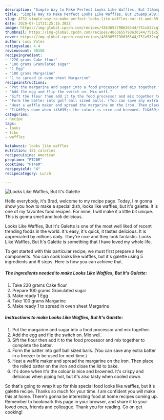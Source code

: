 ```yaml
---
description: "Simple Way to Make Perfect Looks Like Waffles, But It&amp;#39;s Galette"
title: "Simple Way to Make Perfect Looks Like Waffles, But It&amp;#39;s Galette"
slug: 4752-simple-way-to-make-perfect-looks-like-waffles-but-it-and-39-s-galette
date: 2020-07-11T21:25:16.382Z
image: https://img-global.cpcdn.com/recipes/4863655798636544/751x532cq70/looks-like-waffles-but-its-galette-recipe-main-photo.jpg
thumbnail: https://img-global.cpcdn.com/recipes/4863655798636544/751x532cq70/looks-like-waffles-but-its-galette-recipe-main-photo.jpg
cover: https://img-global.cpcdn.com/recipes/4863655798636544/751x532cq70/looks-like-waffles-but-its-galette-recipe-main-photo.jpg
author: Lucy Yates
ratingvalue: 4.4
reviewcount: 30156
recipeingredient:
- "220 grams Cake flour"
- "100 grams Granulated sugar"
- "1 Egg"
- "100 grams Margarine"
- "1 to spread in oven sheet Margarine"
recipeinstructions:
- "Put the margarine and sugar into a food processor and mix together."
- "Add the egg and flip the switch on. Mix well."
- "Sift the flour then add it to the food processor and mix together to complete the batter."
- "Form the batter into golf ball sized balls. (You can save any extra batter in a freezer to be used for next time.)"
- "Heat a waffle maker and spread the margarine on the iron. Then place the rolled batter on the iron and close the lid to bake."
- "It&#39;s done when it&#39;s the colour is nice and browned. It&#39;s crispy and delicious when piping hot, but it&#39;s also tasty when cooled down."
categories:
- Recipe
tags:
- looks
- like
- waffles

katakunci: looks like waffles 
nutrition: 182 calories
recipecuisine: American
preptime: "PT20M"
cooktime: "PT46M"
recipeyield: "4"
recipecategory: Lunch

---
```



![Looks Like Waffles, But It&#39;s Galette](https://img-global.cpcdn.com/recipes/4863655798636544/751x532cq70/looks-like-waffles-but-its-galette-recipe-main-photo.jpg)

Hello everybody, it's Brad, welcome to my recipe page. Today, I'm gonna show you how to make a special dish, looks like waffles, but it&#39;s galette. It is one of my favorites food recipes. For mine, I will make it a little bit unique. This is gonna smell and look delicious.



Looks Like Waffles, But It&#39;s Galette is one of the most well liked of recent trending foods in the world. It's easy, it's quick, it tastes delicious. It is appreciated by millions daily. They're nice and they look fantastic. Looks Like Waffles, But It&#39;s Galette is something that I have loved my whole life.


To get started with this particular recipe, we must first prepare a few components. You can cook looks like waffles, but it&#39;s galette using 5 ingredients and 6 steps. Here is how you can achieve that.

<!--inarticleads1-->

##### The ingredients needed to make Looks Like Waffles, But It&#39;s Galette:

1. Take 220 grams Cake flour
1. Prepare 100 grams Granulated sugar
1. Make ready 1 Egg
1. Take 100 grams Margarine
1. Make ready 1 to spread in oven sheet Margarine




<!--inarticleads2-->

##### Instructions to make Looks Like Waffles, But It&#39;s Galette:

1. Put the margarine and sugar into a food processor and mix together.
1. Add the egg and flip the switch on. Mix well.
1. Sift the flour then add it to the food processor and mix together to complete the batter.
1. Form the batter into golf ball sized balls. (You can save any extra batter in a freezer to be used for next time.)
1. Heat a waffle maker and spread the margarine on the iron. Then place the rolled batter on the iron and close the lid to bake.
1. It&#39;s done when it&#39;s the colour is nice and browned. It&#39;s crispy and delicious when piping hot, but it&#39;s also tasty when cooled down.




So that's going to wrap it up for this special food looks like waffles, but it&#39;s galette recipe. Thanks so much for your time. I am confident you will make this at home. There's gonna be interesting food at home recipes coming up. Remember to bookmark this page in your browser, and share it to your loved ones, friends and colleague. Thank you for reading. Go on get cooking!
